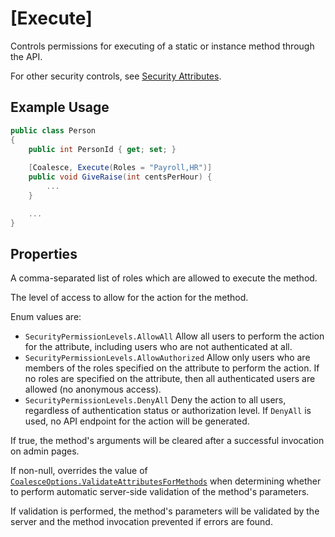 
# [Execute]

Controls permissions for executing of a static or instance method through the API.

For other security controls, see [Security Attributes](/modeling/model-components/attributes/security-attribute.md).

## Example Usage

``` c#
public class Person
{
    public int PersonId { get; set; }
    
    [Coalesce, Execute(Roles = "Payroll,HR")]
    public void GiveRaise(int centsPerHour) {
        ...
    }

    ...
}
```

## Properties

<Prop def="public string Roles { get; set; }" />

A comma-separated list of roles which are allowed to execute the method.


<Prop def="public SecurityPermissionLevels PermissionLevel { get; set; } = SecurityPermissionLevels.AllowAuthorized;" />

The level of access to allow for the action for the method.

Enum values are:
- `SecurityPermissionLevels.AllowAll` Allow all users to perform the action for the attribute, including users who are not authenticated at all.
- `SecurityPermissionLevels.AllowAuthorized` Allow only users who are members of the roles specified on the attribute to perform the action. If no roles are specified on the attribute, then all authenticated users are allowed (no anonymous access). 
- `SecurityPermissionLevels.DenyAll` Deny the action to all users, regardless of authentication status or authorization level. If `DenyAll` is used, no API endpoint for the action will be generated.


<Prop def="public bool AutoClear { get; set; }" />

If true, the method's arguments will be cleared after a successful invocation on admin pages.

<Prop def="public bool? ValidateAttributes { get; set; }" />

If non-null, overrides the value of [`CoalesceOptions.ValidateAttributesForMethods`](/topics/security.md#attribute-validation) when determining whether to perform automatic server-side validation of the method's parameters.

If validation is performed, the method's parameters will be validated by the server and the method invocation prevented if errors are found.
